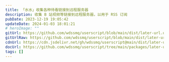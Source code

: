 ```yaml
---
title: 「水水」收集各种待看链接到远程服务器
description: 收集 B 站视频等链接到远程服务器，以用于 RSS 订阅
pubDate: 2023-12-19 19:05:42
updateDate: 2024-01-03 18:01:21
# heroImage: ""
gitUrl: https://github.com/wdssmq/userscript/blob/main/dist/later-url.user.js
gitUrlRaw: https://github.com/wdssmq/userscript/blob/main/dist/later-url.user.js?raw=true
cdnUrl: https://cdn.jsdelivr.net/gh/wdssmq/userscript@main/dist/later-url.user.js
docUrl: https://github.com/wdssmq/userscript/tree/main/packages/later-url#readme
tags: []
---
```


